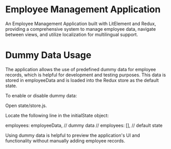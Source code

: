 # Employee Management Application
An Employee Management Application built with LitElement and Redux, providing a comprehensive system to manage employee data, navigate between views, and utilize localization for multilingual support.


# Dummy Data Usage
The application allows the use of predefined dummy data for employee records, which is helpful for development and testing purposes. This data is stored in employeeData and is loaded into the Redux store as the default state.

To enable or disable dummy data:

Open state/store.js.

Locate the following line in the initialState object:


employees: employeeData, // dummy data
// employees: [], // default state

Using dummy data is helpful to preview the application's UI and functionality without manually adding employee records.

